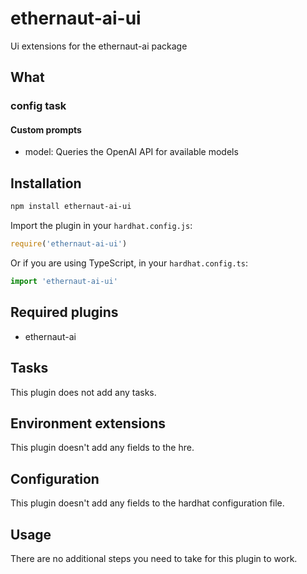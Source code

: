 # ethernaut-ai-ui

Ui extensions for the ethernaut-ai package

## What

### config task

#### Custom prompts

- model: Queries the OpenAI API for available models

## Installation

```bash
npm install ethernaut-ai-ui
```

Import the plugin in your `hardhat.config.js`:

```js
require('ethernaut-ai-ui')
```

Or if you are using TypeScript, in your `hardhat.config.ts`:

```ts
import 'ethernaut-ai-ui'
```

## Required plugins

- ethernaut-ai

## Tasks

This plugin does not add any tasks.

## Environment extensions

This plugin doesn't add any fields to the hre.

## Configuration

This plugin doesn't add any fields to the hardhat configuration file.

## Usage

There are no additional steps you need to take for this plugin to work.
